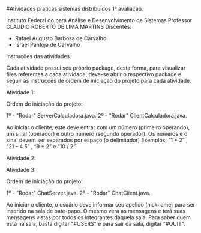 #Atividades praticas sistemas distribuidos 1ª avaliação.

Instituto Federal do pará Análise e Desenvolvimento de Sistemas Professor CLAUDIO ROBERTO DE LIMA MARTINS Discentes:

- Rafael Augusto Barbosa de Carvalho
- Israel Pantoja de Carvalho


Instruções das atividades.

Cada atividade possui seu próprio package, desta forma, para visualizar files referentes a cada atividade, deve-se abrir o respectivo package e seguir as instruções de ordem de iniciação do projeto para cada atividade.


Atividade 1:

Ordem de iniciação do projeto: 

1º - "Rodar" ServerCalculadora.java.
2º - "Rodar" ClientCalculadora.java.

Ao iniciar o cliente, este deve entrar com um número (primeiro operando), um sinal (operador) e outro número (segundo operador). Os números e o sinal devem ser separados por espaço (o delimitador) Exemplos: “1 + 2” , “21 – 4.5” , “9 * 2” e “10 / 2”.

Atividade 2:

Atividade 3:

Ordem de iniciação do projeto: 

1º - "Rodar" ChatServer.java.
2º - "Rodar" ChatClient.java.

Ao iniciar o cliente, o usuário deve informar seu apelido (nickname) para ser inserido na sala de bate-papo. O mesmo verá as mensagens e terá suas mensagens vistas por todos os integrantes daquela sala. Para saber quem está na sala, basta digitar "#USERS" e para sair da sala, digitar "#QUIT".
